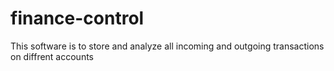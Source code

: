 # finance-control
This software is to store and analyze all incoming and outgoing transactions on diffrent accounts
